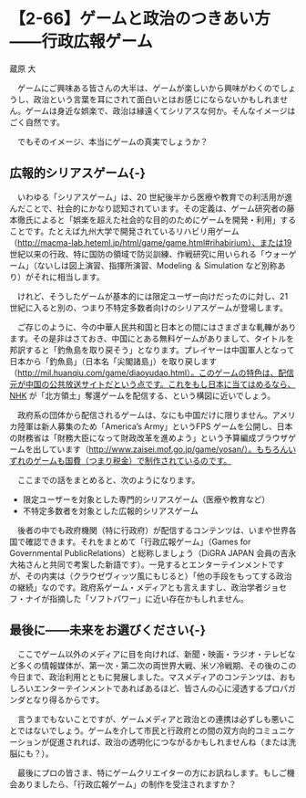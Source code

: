# 【2-66】ゲームと政治のつきあい方――行政広報ゲーム

<div class="author">蔵原 大</div>

　ゲームにご興味ある皆さんの大半は、ゲームが楽しいから興味がわくのでしょうし、政治という言葉を耳にされて面白いとはお感じにならないかもしれません。ゲームは身近な娯楽で、政治は縁遠くてシリアスな何か。そんなイメージはごく自然です。

　でもそのイメージ、本当にゲームの真実でしょうか？

## 広報的シリアスゲーム{-}

　いわゆる「シリアスゲーム」は、20 世紀後半から医療や教育での利活用が進んだことで、社会的にかなり認知されています。その定義は、ゲーム研究者の藤本徹氏によると「娯楽を超えた社会的な目的のためにゲームを開発・利用」することです。たとえば九州大学で開発されているリハビリ用ゲーム（http://macma-lab.heteml.jp/html/game/game.html#rihabirium）、または19 世紀以来の行政、特に国防の領域で防災訓練、作戦研究に用いられる「ウォーゲーム」（ないしは図上演習、指揮所演習、Modeling ＆ Simulation など別称あり）がそれに相当します。

　けれど、そうしたゲームが基本的には限定ユーザー向けだったのに対し、21 世紀に入ると別の、つまり不特定多数者向けのシリアスゲームが登場します。

　ご存じのように、今の中華人民共和国と日本との間にはさまざまな軋轢があります。その是非はさておき、中国にとある無料ゲームがありまして、タイトルを邦訳すると「釣魚島を取り戻そう」となります。プレイヤーは中国軍人となって日本から「釣魚島」（日本名「尖閣諸島」）を取り戻します（http://mil.huanqiu.com/game/diaoyudao.html）。このゲームの特色は、配信元が中国の公共放送サイトだという点です。これをもし日本に当てはめるなら、NHK が「北方領土」奪還ゲームを配信する、という構図に近いでしょう。

　政府系の団体から配信されるゲームは、なにも中国だけに限りません。アメリカ陸軍は新人募集のため「America’s Army」というFPS ゲームを公開し、日本の財務省は「財務大臣になって財政改革を進めよう」という予算編成ブラウザゲームを出しています（http://www.zaisei.mof.go.jp/game/yosan/）。もちろんいずれのゲームも国費（つまり税金）で制作されているのです。

　ここまでの話をまとめると、次のようになります。

* 限定ユーザーを対象とした専門的シリアスゲーム（医療や教育など）
* 不特定多数者を対象とした広報的シリアスゲーム


　後者の中でも政府機関（特に行政府）が配信するコンテンツは、いまや世界各国で確認できます。それをまとめて「行政広報ゲーム」（Games for Governmental PublicRelations）と総称しましょう（DiGRA JAPAN 会員の吉永大祐さんと共同で考案した新語です）。一見するとエンターテインメントですが、その内実は（クラウゼヴィッツ風にもじると）「他の手段をもってする政治の継続」なのです。政府系ゲーム・メディアとも言えますし、政治学者ジョセフ・ナイが指摘した「ソフトパワー」に近い存在かもしれません。

## 最後に——未来をお選びください{-}

　ここでゲーム以外のメディアに目を向ければ、新聞・映画・ラジオ・テレビなど多くの情報媒体が、第一次・第二次の両世界大戦、米ソ冷戦期、その後のこの今日まで、政治利用とともに発展しました。マスメディアのコンテンツは、おもしろいエンターテインメントであればあるほど、皆さんの心に浸透するプロパガンダとなり得るからです。

　言うまでもないことですが、ゲームメディアと政治との連携は必ずしも悪いことではないでしょう。ゲームを介して市民と行政府との間の双方向的コミュニケーションが促進されれば、政治の透明化につながるかもしれませんね（または洗脳にも？）。

　最後にプロの皆さま、特にゲームクリエイターの方にお訊ねします。もしご機会ありましたら、「行政広報ゲーム」の制作を受注されますか？
